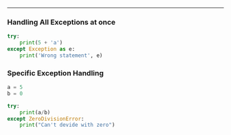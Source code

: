 
---
### Handling All Exceptions at once

```py
try:
    print(5 + 'a')
except Exception as e:
    print('Wrong statement', e)
```

### Specific Exception Handling

```py
a = 5
b = 0

try:
    print(a/b)
except ZeroDivisionError:
    print("Can't devide with zero")
```